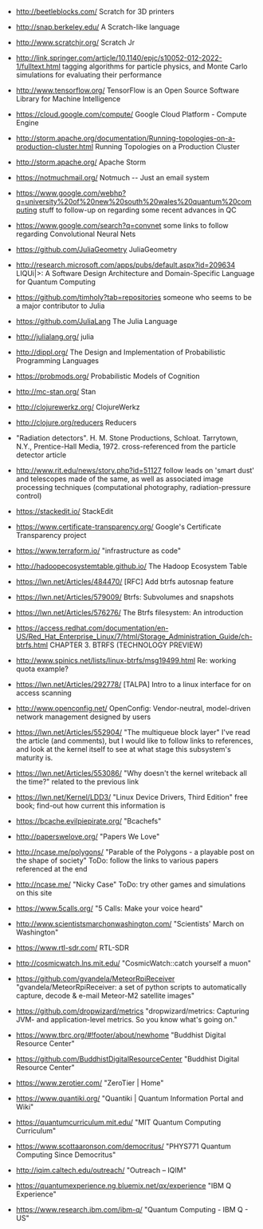  - http://beetleblocks.com/
   Scratch for 3D printers

 - http://snap.berkeley.edu/
   A Scratch-like language

 - http://www.scratchjr.org/
   Scratch Jr

 - http://link.springer.com/article/10.1140/epjc/s10052-012-2022-1/fulltext.html
   tagging algorithms for particle physics, and Monte Carlo simulations for evaluating their performance

 - http://www.tensorflow.org/
   TensorFlow is an Open Source Software Library for Machine Intelligence

 - https://cloud.google.com/compute/
   Google Cloud Platform - Compute Engine

 - http://storm.apache.org/documentation/Running-topologies-on-a-production-cluster.html
   Running Topologies on a Production Cluster

 - http://storm.apache.org/
   Apache Storm

 - https://notmuchmail.org/
   Notmuch -- Just an email system

 - https://www.google.com/webhp?q=university%20of%20new%20south%20wales%20quantum%20computing
   stuff to follow-up on regarding some recent advances in QC

 - https://www.google.com/search?q=convnet
   some links to follow regarding Convolutional Neural Nets

 - https://github.com/JuliaGeometry
   JuliaGeometry

 - http://research.microsoft.com/apps/pubs/default.aspx?id=209634
   LIQUi|>: A Software Design Architecture and Domain-Specific Language for Quantum Computing

 - https://github.com/timholy?tab=repositories
   someone who seems to be a major contributor to Julia

 - https://github.com/JuliaLang
   The Julia Language

 - http://julialang.org/
   julia

 - http://dippl.org/
   The Design and Implementation of Probabilistic Programming Languages

 - https://probmods.org/
   Probabilistic Models of Cognition

 - http://mc-stan.org/
   Stan

 - http://clojurewerkz.org/
   ClojureWerkz

 - http://clojure.org/reducers
   Reducers

 - "Radiation detectors". H. M. Stone Productions, Schloat. Tarrytown, N.Y., Prentice-Hall Media, 1972.
   cross-referenced from the particle detector article

 - http://www.rit.edu/news/story.php?id=51127
   follow leads on 'smart dust' and telescopes made of the same, as well as associated image processing techniques
   (computational photography, radiation-pressure control)

 - https://stackedit.io/
   StackEdit

 - https://www.certificate-transparency.org/
   Google's Certificate Transparency project

 - https://www.terraform.io/
   "infrastructure as code"

 - http://hadoopecosystemtable.github.io/
   The Hadoop Ecosystem Table

 - https://lwn.net/Articles/484470/
   [RFC] Add btrfs autosnap feature

 - https://lwn.net/Articles/579009/
   Btrfs: Subvolumes and snapshots

 - https://lwn.net/Articles/576276/
   The Btrfs filesystem: An introduction

 - https://access.redhat.com/documentation/en-US/Red_Hat_Enterprise_Linux/7/html/Storage_Administration_Guide/ch-btrfs.html
   CHAPTER 3. BTRFS (TECHNOLOGY PREVIEW)

 - http://www.spinics.net/lists/linux-btrfs/msg19499.html
   Re: working quota example?

 - https://lwn.net/Articles/292778/
   [TALPA] Intro to a linux interface for on access scanning

 - http://www.openconfig.net/
   OpenConfig: Vendor-neutral, model-driven network management designed by users

 - https://lwn.net/Articles/552904/
   "The multiqueue block layer"
   I've read the article (and comments), but I would like to follow
   links to references, and look at the kernel itself to see at what
   stage this subsystem's maturity is.

 - https://lwn.net/Articles/553086/
   "Why doesn't the kernel writeback all the time?"
   related to the previous link

 - https://lwn.net/Kernel/LDD3/
   "Linux Device Drivers, Third Edition"
   free book; find-out how current this information is

 - https://bcache.evilpiepirate.org/
   "Bcachefs"

 - http://paperswelove.org/
   "Papers We Love"

 - http://ncase.me/polygons/
   "Parable of the Polygons - a playable post on the shape of society"
   ToDo: follow the links to various papers referenced at the end

 - http://ncase.me/
   "Nicky Case"
   ToDo: try other games and simulations on this site

 - https://www.5calls.org/
   "5 Calls: Make your voice heard"

 - http://www.scientistsmarchonwashington.com/
   "Scientists' March on Washington"

 - https://www.rtl-sdr.com/
   RTL-SDR

 - http://cosmicwatch.lns.mit.edu/
   "CosmicWatch::catch yourself a muon"

 - https://github.com/gvandela/MeteorRpiReceiver
   "gvandela/MeteorRpiReceiver: a set of python scripts to automatically capture, decode &amp; e-mail Meteor-M2 satellite images"

 - https://github.com/dropwizard/metrics
   "dropwizard/metrics: Capturing JVM- and application-level metrics. So you know what&#39;s going on."

 - https://www.tbrc.org/#!footer/about/newhome
   "Buddhist Digital Resource Center"

 - https://github.com/BuddhistDigitalResourceCenter
   "Buddhist Digital Resource Center"

 - https://www.zerotier.com/
   "ZeroTier | Home"

 - https://www.quantiki.org/
   "Quantiki | Quantum Information Portal and Wiki"

 - https://quantumcurriculum.mit.edu/
   "MIT Quantum Computing Curriculum"

 - https://www.scottaaronson.com/democritus/
   "PHYS771 Quantum Computing Since Democritus"

 - http://iqim.caltech.edu/outreach/
   "Outreach &#8211; IQIM"

 - https://quantumexperience.ng.bluemix.net/qx/experience
   "IBM Q Experience"

 - https://www.research.ibm.com/ibm-q/
   "Quantum Computing - IBM Q - US"
